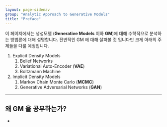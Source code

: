 ```yaml
---
layout: page-sidenav
group: "Analytic Approach to Generative Models"
title: "Preface"
---
```


이 페이지에서는 생성모델 (**Generative Models** 이하 **GM**)에 대해 수학적으로 분석하는 방법론에 대해 설명합니다. 전반적인 GM 에 대해 살펴볼 것 입니다만 크게 아래의 주제들을 다룰 예정입니다.

1. Explicit Density Models
	1. Belief Networks 
	2. Variational Auto-Encoder (**VAE**)
	3. Boltzmann Machine
2. Implicit Density Models
	1. Markov Chain Monte Carlo (**MCMC**)
	2. Generative Adversarial Networks (**GAN**)

---

## 왜 GM 을 공부하는가?

- 